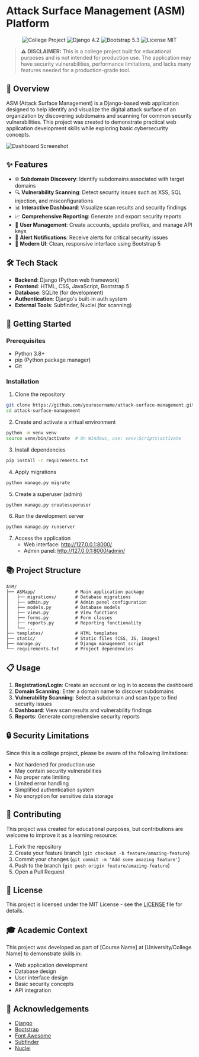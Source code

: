 # Attack Surface Management (ASM) Platform

<div align="center">
  <img src="https://img.shields.io/badge/Status-College%20Project-brightgreen" alt="College Project"/>
  <img src="https://img.shields.io/badge/Django-4.2-blue" alt="Django 4.2"/>
  <img src="https://img.shields.io/badge/Bootstrap-5.3-purple" alt="Bootstrap 5.3"/>
  <img src="https://img.shields.io/badge/License-MIT-orange" alt="License MIT"/>
</div>

> **⚠️ DISCLAIMER:** This is a college project built for educational purposes and is not intended for production use. The application may have security vulnerabilities, performance limitations, and lacks many features needed for a production-grade tool.

## 📝 Overview

ASM (Attack Surface Management) is a Django-based web application designed to help identify and visualize the digital attack surface of an organization by discovering subdomains and scanning for common security vulnerabilities. This project was created to demonstrate practical web application development skills while exploring basic cybersecurity concepts.

![Dashboard Screenshot](docs/images/dashboard.png)

## ✨ Features

- 🌐 **Subdomain Discovery**: Identify subdomains associated with target domains
- 🔍 **Vulnerability Scanning**: Detect security issues such as XSS, SQL injection, and misconfigurations
- 📊 **Interactive Dashboard**: Visualize scan results and security findings
- 📈 **Comprehensive Reporting**: Generate and export security reports
- 👤 **User Management**: Create accounts, update profiles, and manage API keys
- 🔔 **Alert Notifications**: Receive alerts for critical security issues
- 🌙 **Modern UI**: Clean, responsive interface using Bootstrap 5

## 🛠️ Tech Stack

- **Backend**: Django (Python web framework)
- **Frontend**: HTML, CSS, JavaScript, Bootstrap 5
- **Database**: SQLite (for development)
- **Authentication**: Django's built-in auth system
- **External Tools**: Subfinder, Nuclei (for scanning)

## 🚀 Getting Started

### Prerequisites

- Python 3.8+
- pip (Python package manager)
- Git

### Installation

1. Clone the repository
```bash
git clone https://github.com/yourusername/attack-surface-management.git
cd attack-surface-management
```

2. Create and activate a virtual environment
```bash
python -m venv venv
source venv/bin/activate  # On Windows, use: venv\Scripts\activate
```

3. Install dependencies
```bash
pip install -r requirements.txt
```

4. Apply migrations
```bash
python manage.py migrate
```

5. Create a superuser (admin)
```bash
python manage.py createsuperuser
```

6. Run the development server
```bash
python manage.py runserver
```

7. Access the application
   - Web interface: http://127.0.0.1:8000/
   - Admin panel: http://127.0.0.1:8000/admin/

## 📚 Project Structure

```
ASM/
├── ASMapp/               # Main application package
│   ├── migrations/       # Database migrations
│   ├── admin.py          # Admin panel configuration
│   ├── models.py         # Database models
│   ├── views.py          # View functions
│   ├── forms.py          # Form classes
│   ├── reports.py        # Reporting functionality
│   └── ...
├── templates/            # HTML templates
├── static/               # Static files (CSS, JS, images)
├── manage.py             # Django management script
└── requirements.txt      # Project dependencies
```

## 📋 Usage

1. **Registration/Login**: Create an account or log in to access the dashboard
2. **Domain Scanning**: Enter a domain name to discover subdomains
3. **Vulnerability Scanning**: Select a subdomain and scan type to find security issues
4. **Dashboard**: View scan results and vulnerability findings
5. **Reports**: Generate comprehensive security reports

## 🔒 Security Limitations

Since this is a college project, please be aware of the following limitations:

- Not hardened for production use
- May contain security vulnerabilities
- No proper rate limiting
- Limited error handling
- Simplified authentication system
- No encryption for sensitive data storage

## 🤝 Contributing

This project was created for educational purposes, but contributions are welcome to improve it as a learning resource:

1. Fork the repository
2. Create your feature branch (`git checkout -b feature/amazing-feature`)
3. Commit your changes (`git commit -m 'Add some amazing feature'`)
4. Push to the branch (`git push origin feature/amazing-feature`)
5. Open a Pull Request

## 📝 License

This project is licensed under the MIT License - see the [LICENSE](LICENSE) file for details.

## 🎓 Academic Context

This project was developed as part of [Course Name] at [University/College Name] to demonstrate skills in:
- Web application development
- Database design
- User interface design
- Basic security concepts
- API integration

## 🙏 Acknowledgements

- [Django](https://www.djangoproject.com/)
- [Bootstrap](https://getbootstrap.com/)
- [Font Awesome](https://fontawesome.com/)
- [Subfinder](https://github.com/projectdiscovery/subfinder)
- [Nuclei](https://github.com/projectdiscovery/nuclei)
